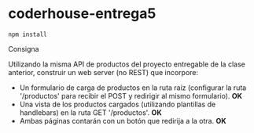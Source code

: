 # coderhouse-entrega5

```
npm install
```

Consigna

Utilizando la misma API de productos del proyecto entregable de la clase anterior, construir un web server (no REST) que incorpore:

<ul>

<li> Un formulario de carga de productos en la ruta raíz (configurar la ruta '/productos' para recibir el POST y redirigir al mismo formulario). <b>OK</b> </li>
<li> Una vista de los productos cargados (utilizando plantillas de handlebars) en la ruta GET '/productos'. <b>OK</b> </li>
<li> Ambas páginas contarán con un botón que redirija a la otra. <b>OK</b> </li>

</ul>


